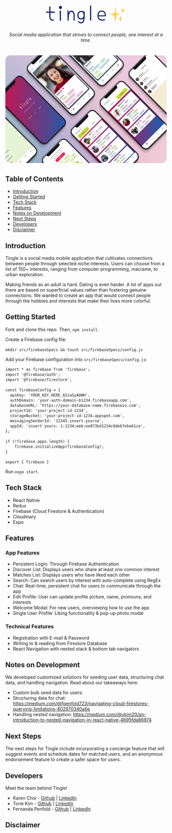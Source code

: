 <h1 align="center">
<img width="250px" src="assets/images/header-logo.png" alt="Tingle logo">
</h1>
<p align="center" style="font-style:italic">
Social media application that strives to connect people, one interest at a time.
</p>
<h1 align="center">
<img width="750px" style="border-radius: 15px" src="assets/phone-mockup.jpg" alt="Tingle Mockups">
</h1>

## Table of Contents

- [Introduction](#introduction)
- [Getting Started](#getting-started)
- [Tech Stack](#tech-stack)
- [Features](#features)
- [Notes on Development](#notes-on-development)
- [Next Steps](#next-steps)
- [Developers](#developers)
- [Disclaimer](#disclaimer)

## Introduction

Tingle is a social media mobile application that cultivates connections between people through selected niche interests. Users can choose from a list of 150+ interests, ranging from computer programming, macrame, to urban exploration.

Making friends as an adult is hard. Dating is even harder. A lot of apps out there are based on superficial values rather than fostering genuine connections. We wanted to create an app that would connect people through the hobbies and interests that make their lives more colorful.

## Getting Started

Fork and clone this repo. Then, `npm install`.

Create a Firebase config file:

`mkdir src/firebaseSpecs && touch src/firebaseSpecs/config.js`

Add your Firebase configuration into `src/firebaseSpecs/config.js`:

```
import * as firebase from 'firebase';
import '@firebase/auth';
import '@firebase/firestore';

const firebaseConfig = {
  apiKey: 'YOUR_KEY_HERE_AIzaSyAOWH',
  authDomain: 'your-auth-domain-b1234.firebaseapp.com',
  databaseURL: 'https://your-database-name.firebaseio.com',
  projectId: 'your-project-id-1234',
  storageBucket: 'your-project-id-1234.appspot.com',
  messagingSenderId: '12345-insert-yourse',
  appId: 'insert yours: 1:1234:web:ee873bd1234c0deb7eba61ce',
};

if (!firebase.apps.length) {
    firebase.initializeApp(firebaseConfig);
}

export { firebase }
```

Run `expo start`.

## Tech Stack

- React Native
- Redux
- Firebase (Cloud Firestore & Authentication)
- Cloudinary
- Expo

## Features

### App Features

- Persistent Login: Through Firebase Authentication
- Discover List: Displays users who share at least one common interest
- Matches List: Displays users who have liked each other
- Search: Can search users by interest with auto-complete using RegEx
- Chat: Real-time, persistent chat for users to communicate through the app
- Edit Profile: User can update profile picture, name, pronouns, and interests
- Welcome Modal: For new users, overviewing how to use the app
- Single User Profile: Liking functionality & pop-up photo modal

### Technical Features

- Registration with E-mail & Password
- Writing to & reading from Firestore Database
- React Navigation with nested stack & bottom tab navigators

## Notes on Development

We developed customized solutions for seeding user data, structuring chat data, and handling navigation. Read about our takeaways here:

- Custom bulk seed data for users:
- Structuring data for chat: https://medium.com/@fpenfold723/navigating-cloud-firestores-querying-limitations-802970340a6e
- Handling nested navigation: https://medium.com/@vkim20/an-introduction-to-nested-navigation-in-react-native-4695fda86974

## Next Steps

The next steps for Tingle include incorporating a concierge feature that will suggest events and schedule dates for matched users, and an anonymous endorsement feature to create a safer space for users.

## Developers

Meet the team behind Tingle!

- Karen Choi - [Github](https://github.com/DevKarenC) | [LinkedIn](https://www.linkedin.com/in/seungahchoi/)
- Torie Kim - [Github](https://github.com/toriekim) | [LinkedIn](https://www.linkedin.com/in/victoriakim20/)
- Fernanda Penfold - [Github](https://github.com/fernandapenfold) | [LinkedIn](https://www.linkedin.com/in/fernandapenfold/)

## Disclaimer

```

```
